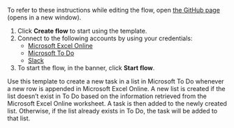 To refer to these instructions while editing the flow, open [the GitHub page](https://github.com/ot4i/app-connect-templates/tree/main/resources/markdown/Create%20a%20task%20on%20the%20Microsoft%20To%20Do%20list%20using%20information%20retrieved%20from%20Microsoft%20Excel%20Online_instructions.md) (opens in a new window).

1. Click **Create flow** to start using the template.
2. Connect to the following accounts by using your credentials:
   - [Microsoft Excel Online](https://www.ibm.com/docs/en/app-connect/containers_cd?topic=apps-microsoft-excel-online)
   - [Microsoft To Do](https://www.ibm.com/docs/en/app-connect/containers_cd?topic=apps-microsoft-to-do)
   - [Slack](https://www.ibm.com/docs/en/app-connect/containers_cd?topic=apps-slack)
3. To start the flow, in the banner, click **Start flow**.

Use this template to create a new task in a list in Microsoft To Do whenever a new row is appended in Microsoft Excel Online. A new list is created if the list doesn’t exist in To Do based on the information retrieved from the Microsoft Excel Online worksheet. A task is then added to the newly created list. Otherwise, if the list already exists in To Do, the task will be added to that list.




